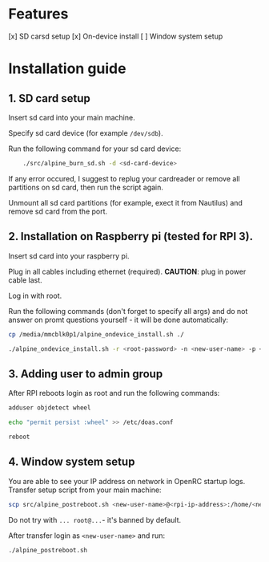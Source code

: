 # Features 
[x] SD carsd setup
[x] On-device install
[ ] Window system setup


# Installation guide
## 1. SD card setup
Insert sd card into your main machine.

Specify sd card device (for example `/dev/sdb`).

Run the following command for your sd card device:
```sh
    ./src/alpine_burn_sd.sh -d <sd-card-device>
```

If any error occured, I suggest to replug your cardreader or remove all partitions on sd card, then run the script again.

Unmount all sd card partitions (for example, exect it from Nautilus) and remove sd card from the port.

## 2. Installation on Raspberry pi (tested for RPI 3).
Insert sd card into your raspberry pi.

Plug in all cables including ethernet (required). **CAUTION**: plug in power cable last.

Log in with root.

Run the following commands (don't forget to specify all args) and do not answer on promt questions yourself - it will be done automatically:
```sh
cp /media/mmcblk0p1/alpine_ondevice_install.sh ./
```
```sh
./alpine_ondevice_install.sh -r <root-password> -n <new-user-name> -p <new-user-password>
```

## 3. Adding user to admin group

After RPI reboots login as root and run the following commands:

```sh
adduser objdetect wheel
```
```sh
echo "permit persist :wheel" >> /etc/doas.conf
```
```sh
reboot
```

## 4. Window system setup

You are able to see your IP address on network in OpenRC startup logs.
Transfer setup script from your main machine:
```sh
scp src/alpine_postreboot.sh <new-user-name>@<rpi-ip-address>:/home/<new-user-name>
```

Do not try with `... root@...`- it's banned by default.

After transfer login as `<new-user-name>` and run:
```sh
./alpine_postreboot.sh
```
